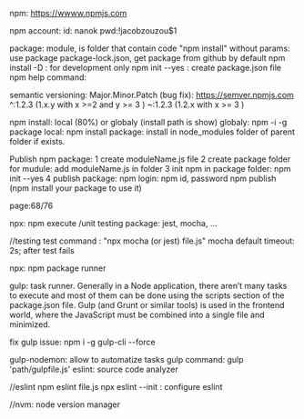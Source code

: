 npm: https://wwww.npmjs.com

npm account: 
    id: nanok
    pwd:!jacobzouzou$1

package: module, is folder that contain code
"npm install" without params: use package package-lock.json, get package from github by default
npm install -D : for development only
npm init --yes : create package.json file
npm help command: 

semantic versioning: Major.Minor.Patch (bug fix): https://semver.npmjs.com
    ^:1.2.3 (1.x.y with x >=2 and y >= 3 )
    ~:1.2.3 (1.2.x with x >= 3 )

npm install: local (80%) or globaly (install path is show)
    globaly: npm -i -g package
    local: npm install package: install in node_modules folder of parent folder if exists.

Publish npm package:
1 create moduleName.js file
2 create package folder for mudule: add moduleName.js in folder
3 init npm in package folder: npm init --yes
4 publish package: 
    npm login: npm id, password
    npm publish (npm install your package to use it)
 

 page:68/76

npx: npm execute
/unit testing package:  jest, mocha, ...

//testing
test command : 
    "npx mocha (or jest) file.js"
    mocha default timeout: 2s; after test fails

npx: npm package runner

gulp: task runner. Generally in a Node application, there aren’t many tasks 
    to execute and most of them can be done using the scripts section of the package.json file. 
    Gulp (and Grunt or similar tools) is used in the frontend world, 
    where the JavaScript must be combined into a single file and minimized.  

fix gulp issue: npm i -g gulp-cli --force

gulp-nodemon: allow to automatize tasks
gulp command: gulp 'path/gulpfile.js'
eslint: source code analyzer

//eslint
npm eslint file.js
npx eslint --init : configure eslint

//nvm: node version manager

